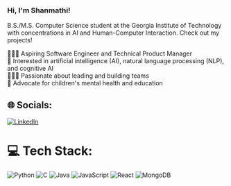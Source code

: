 ### Hi, I'm Shanmathi!

B.S./M.S. Computer Science student at the Georgia Institute of Technology with concentrations in AI and Human-Computer Interaction. Check out my projects!

👩🏽‍💻 Aspiring Software Engineer and Technical Product Manager <br/>
🧠 Interested in artificial intelligence (AI), natural language processing (NLP), and cognitive AI <br/>
🧑‍🤝‍🧑 Passionate about leading and building teams <br/>
🩵 Advocate for children's mental health and education <br/>

## 🌐 Socials:
[![LinkedIn](https://img.shields.io/badge/LinkedIn-%230077B5.svg?logo=linkedin&logoColor=white)]([https://linkedin.com/in/https://www.linkedin.com/in/shanmathiguna/](https://www.linkedin.com/in/shanmathiguna/)) 

# 💻 Tech Stack:
![Python](https://img.shields.io/badge/python-3670A0?style=for-the-badge&logo=python&logoColor=ffdd54) ![C](https://img.shields.io/badge/c-%2300599C.svg?style=for-the-badge&logo=c&logoColor=white) ![Java](https://img.shields.io/badge/java-%23ED8B00.svg?style=for-the-badge&logo=openjdk&logoColor=white) ![JavaScript](https://img.shields.io/badge/javascript-%23323330.svg?style=for-the-badge&logo=javascript&logoColor=%23F7DF1E) ![React](https://img.shields.io/badge/react-%2320232a.svg?style=for-the-badge&logo=react&logoColor=%2361DAFB) ![MongoDB](https://img.shields.io/badge/MongoDB-%234ea94b.svg?style=for-the-badge&logo=mongodb&logoColor=white)
